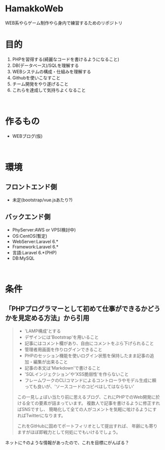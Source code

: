 # HamakkoWeb
WEB系やらゲーム制作やら身内で練習するためのリポジトリ
<br>

# 目的
1. PHPを習得する(綺麗なコードを書けるようになること)
2. DB(データベース)/SQLを理解する
3. WEBシステムの構成・仕組みを理解する
4. Githubを使いこなすこと
5. チーム開発をやり遂げること
6. これらを達成して気持ちよくなること
<br>

# 作るもの
* WEBブログ(仮)
<br>

# 環境
## フロントエンド側
* 未定(bootstrap/vue.jsあたり?)
## バックエンド側
* PhyServer:AWS or VPS(検討中)
* OS:CentOS(暫定)
* WebServer:Laravel 6.*
* Framework:Laravel 6.*
* 言語:Laravel 6.*(PHP)
* DB:MySQL
<br>

# 条件
## 「PHPプログラマーとして初めて仕事ができるかどうかを見定める方法」から引用
>* 'LAMP構成'とする
>* デザインには'Bootstrap'を用いること
>* 記事にはコメント欄があり、自由にコメントをぶら下げられること
>* 管理者用画面を作りログインできること
>* PHPのセッション機能を使いログイン状態を保持したまま記事の追加・編集が出来ること
>* 記事の本文は'Markdown'で書けること
>* 'SQLインジェクション'や'XSS脆弱性'を作らないこと
>* フレームワークのCLIコマンドによるコントローラやモデル生成に頼っても良いが、'ソースコードのコピペはしてはならない'</br>
>
>この一見しょぼい当たり前に思えるブログ、これにPHPでのWeb開発に於ける全ての要素が詰まっています。
>複数人で記事を書けるように修正すればSNSですし、
>簡略化して全ての人がコメントを気軽に呟けるようにすればTwitterになります。
>
>これをGitHubに固めてポートフィリオとして提出すれば、
>年齢にも寄りますがほぼ即戦力として何処にでもいけるでしょう。

ネットに↑のような情報があったので、これを目標にがんばる？
